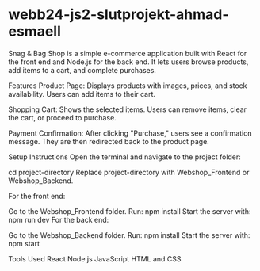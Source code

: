 # webb24-js2-slutprojekt-ahmad-esmaell
Snag & Bag Shop is a simple e-commerce application built with React for the front end and Node.js for the back end. It lets users browse products, add items to a cart, and complete purchases.

Features
Product Page:
Displays products with images, prices, and stock availability. Users can add items to their cart.

Shopping Cart:
Shows the selected items. Users can remove items, clear the cart, or proceed to purchase.

Payment Confirmation:
After clicking "Purchase," users see a confirmation message. They are then redirected back to the product page.

Setup Instructions
Open the terminal and navigate to the project folder:

cd project-directory
Replace project-directory with Webshop_Frontend or Webshop_Backend.

For the front end:

Go to the Webshop_Frontend folder.
Run:
npm install
Start the server with:
npm run dev
For the back end:

Go to the Webshop_Backend folder.
Run:
npm install
Start the server with:
npm start

Tools Used
React
Node.js
JavaScript
HTML and CSS
